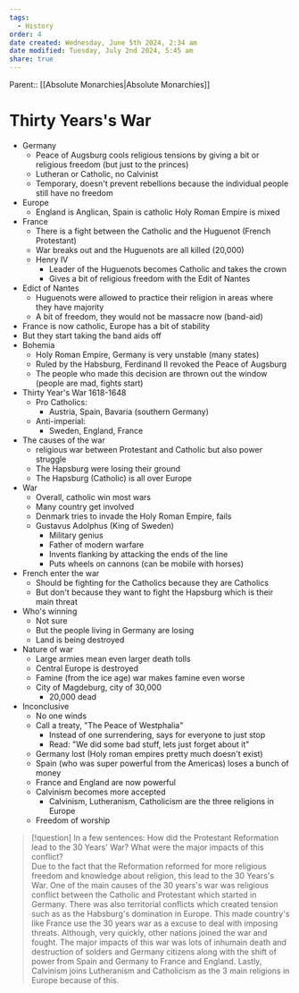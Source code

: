 ```yaml
---
tags:
  - History
order: 4
date created: Wednesday, June 5th 2024, 2:34 am
date modified: Tuesday, July 2nd 2024, 5:45 am
share: true
---
```

  
Parent:: [[Absolute Monarchies|Absolute Monarchies]]  
  
# Thirty Years's War  
  
- Germany  
  - Peace of Augsburg cools religious tensions by giving a bit or religious freedom (but just to the princes)  
  - Lutheran or Catholic, no Calvinist  
  - Temporary, doesn't prevent rebellions because the individual people still have no freedom  
- Europe  
  - England is Anglican, Spain is catholic Holy Roman Empire is mixed  
- France  
  - There is a fight between the Catholic and the Huguenot (French Protestant)  
  - War breaks out and the Huguenots are all killed (20,000)  
  - Henry IV  
    - Leader of the Huguenots becomes Catholic and takes the crown  
    - Gives a bit of religious freedom with the Edit of Nantes  
- Edict of Nantes  
  - Huguenots were allowed to practice their religion in areas where they have majority  
  - A bit of freedom, they would not be massacre now (band-aid)  
- France is now catholic, Europe has a bit of stability  
- But they start taking the band aids off  
- Bohemia  
  - Holy Roman Empire, Germany is very unstable (many states)  
  - Ruled by the Habsburg, Ferdinand II revoked the Peace of Augsburg  
  - The people who made this decision are thrown out the window (people are mad, fights start)  
- Thirty Year's War 1618-1648  
  - Pro Catholics:  
    - Austria, Spain, Bavaria (southern Germany)  
  - Anti-imperial:  
    - Sweden, England, France  
- The causes of the war  
  - religious war between Protestant and Catholic but also power struggle  
  - The Hapsburg were losing their ground  
  - The Hapsburg (Catholic) is all over Europe  
- War  
  - Overall, catholic win most wars  
  - Many country get involved  
  - Denmark tries to invade the Holy Roman Empire, fails  
  - Gustavus Adolphus (King of Sweden)  
    - Military genius  
    - Father of modern warfare  
    - Invents flanking by attacking the ends of the line  
    - Puts wheels on cannons (can be mobile with horses)  
- French enter the war  
  - Should be fighting for the Catholics because they are Catholics  
  - But don't because they want to fight the Hapsburg which is their main threat  
- Who's winning  
  - Not sure  
  - But the people living in Germany are losing  
  - Land is being destroyed  
- Nature of war  
  - Large armies mean even larger death tolls  
  - Central Europe is destroyed  
  - Famine (from the ice age) war makes famine even worse  
  - City of Magdeburg, city of 30,000  
    - 20,000 dead  
- Inconclusive  
  - No one winds  
  - Call a treaty, "The Peace of Westphalia"  
    - Instead of one surrendering, says for everyone to just stop  
    - Read: "We did some bad stuff, lets just forget about it"  
  - Germany lost (Holy roman empires pretty much doesn't exist)  
  - Spain (who was super powerful from the Americas) loses a bunch of money  
  - France and England are now powerful  
  - Calvinism becomes more accepted  
    - Calvinism, Lutheranism, Catholicism are the three religions in Europe  
  - Freedom of worship  
  
> [!question] In a few sentences: How did the Protestant Reformation lead to the 30 Years' War? What were the major impacts of this conflict?  
> Due to the fact that the Reformation reformed for more religious freedom and knowledge about religion, this lead to the 30 Years's War. One of the main causes of the 30 years's war was religious conflict between the Catholic and Protestant which started in Germany. There was also territorial conflicts which created tension such as as the Habsburg's domination in Europe. This made country's like France use the 30 years war as a excuse to deal with imposing threats. Although, very quickly, other nations joined the war and fought. The major impacts of this war was lots of inhumain death and destruction of solders and Germany citizens along with the shift of power from Spain and Germany to France and England. Lastly, Calvinism joins Lutheranism and Catholicism as the 3 main religions in Europe because of this.  
